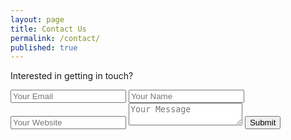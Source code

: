 ```yaml
---
layout: page
title: Contact Us
permalink: /contact/
published: true
---
```



<p>Interested in getting in touch?</p>

<form accept-charset="UTF-8" action="https://formkeep.com/f/5a4f58ae6ffd"
method="POST">
  <input type="email" name="email" placeholder="Your Email">
  <input type="text" name="name" placeholder="Your Name">
  <input type="url" name="url" placeholder="Your Website">
  <textarea name="comment" placeholder="Your Message"></textarea>
  <input type="hidden" name="utf8" value="✓">
  <button type="submit">Submit</button>
</form>
